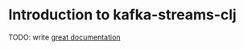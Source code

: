 # Introduction to kafka-streams-clj

TODO: write [great documentation](http://jacobian.org/writing/what-to-write/)

